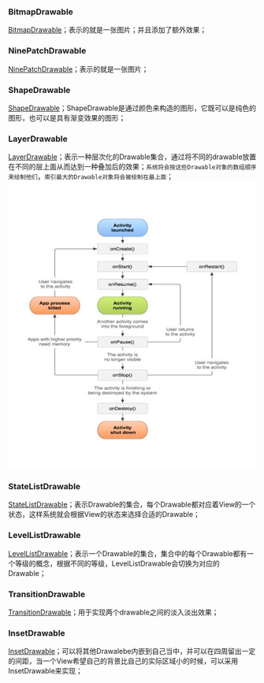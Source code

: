 ### BitmapDrawable
[BitmapDrawable](https://github.com/ningbaoqi/Resources/commit/4f5056f10ffd7f0cca2159af8f71ad43d306e703)；表示的就是一张图片；并且添加了额外效果；
### NinePatchDrawable
[NinePatchDrawable](https://github.com/ningbaoqi/Resources/commit/55a8c10d59ea5a567a3394beeb0cca1ca5017a5e)；表示的就是一张图片；
### ShapeDrawable
[ShapeDrawable](https://github.com/ningbaoqi/Resources/commit/e158c5e0666cd8ca47122596a2a29843a479e489)；ShapeDrawable是通过颜色来构造的图形，它既可以是纯色的图形，也可以是具有渐变效果的图形；
### LayerDrawable
[LayerDrawable](https://github.com/ningbaoqi/Resources/commit/55e9fca94edea51870b2f6193fc8499192a201cf)；表示一种层次化的Drawable集合，通过将不同的drawable放置在不同的层上面从而达到一种叠加后的效果；`系统将会按这些Drawable对象的数组顺序来绘制他们`，`索引最大的Drawable对象将会被绘制在最上面`；
![image](https://github.com/ningbaoqi/Activity/blob/master/gif/pic-1.jpg) 
### StateListDrawable
[StateListDrawable](https://github.com/ningbaoqi/Resources/commit/f7c1dcb1beaca0b2341a81e534e8e74ce687a17c)；表示Drawable的集合，每个Drawable都对应着View的一个状态，这样系统就会根据View的状态来选择合适的Drawable；
### LevelListDrawable
[LevelListDrawable](https://github.com/ningbaoqi/Resources/commit/e548a12176c926155cba31be9e4e7f4bd80455dd)；表示一个Drawable的集合，集合中的每个Drawable都有一个等级的概念，根据不同的等级，LevelListDrawable会切换为对应的Drawable；
### TransitionDrawable
[TransitionDrawable](https://github.com/ningbaoqi/Resources/commit/202fe5beb870887ca363206110af4a5d40de3f84)；用于实现两个drawable之间的淡入淡出效果；
### InsetDrawable
[InsetDrawable](https://github.com/ningbaoqi/Resources/commit/01c08662b28c886161de90a64ed1c1b2555d6bc0)；可以将其他Drawalebe内嵌到自己当中，并可以在四周留出一定的间距，当一个View希望自己的背景比自己的实际区域小的时候，可以采用InsetDrawable来实现；
